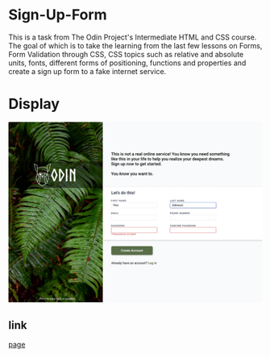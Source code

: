 # Sign-Up-Form
This is a task from The Odin Project's Intermediate HTML and CSS course. The goal of which is to take the learning from the last few lessons on Forms, Form Validation through CSS, CSS topics such as relative and absolute units, fonts, different forms of positioning, functions and properties and create a sign up form to a fake internet service.

# Display
![display](assets/sign-up-form.png)

## link 
[page](https://zanned-amir.github.io/Sign-Up-Form/)
